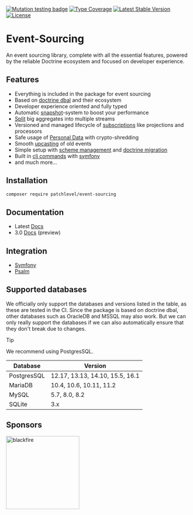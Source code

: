 [![Mutation testing badge](https://img.shields.io/endpoint?style=flat&url=https%3A%2F%2Fbadge-api.stryker-mutator.io%2Fgithub.com%2Fpatchlevel%2Fevent-sourcing%2F3.0.x)](https://dashboard.stryker-mutator.io/reports/github.com/patchlevel/event-sourcing/3.0.x)
[![Type Coverage](https://shepherd.dev/github/patchlevel/event-sourcing/coverage.svg)](https://shepherd.dev/github/patchlevel/event-sourcing)
[![Latest Stable Version](https://poser.pugx.org/patchlevel/event-sourcing/v)](//packagist.org/packages/patchlevel/event-sourcing)
[![License](https://poser.pugx.org/patchlevel/event-sourcing/license)](//packagist.org/packages/patchlevel/event-sourcing)

# Event-Sourcing

An event sourcing library, complete with all the essential features, 
powered by the reliable Doctrine ecosystem and focused on developer experience.

## Features

* Everything is included in the package for event sourcing
* Based on [doctrine dbal](https://github.com/doctrine/dbal) and their ecosystem
* Developer experience oriented and fully typed
* Automatic [snapshot](https://patchlevel.github.io/event-sourcing-docs/latest/snapshots/)-system to boost your performance
* [Split](https://patchlevel.github.io/event-sourcing-docs/latest/split_stream/) big aggregates into multiple streams
* Versioned and managed lifecycle of [subscriptions](https://patchlevel.github.io/event-sourcing-docs/latest/subscription/) like projections and processors
* Safe usage of [Personal Data](https://patchlevel.github.io/event-sourcing-docs/latest/personal_data/) with crypto-shredding
* Smooth [upcasting](https://patchlevel.github.io/event-sourcing-docs/latest/upcasting/) of old events
* Simple setup with [scheme management](https://patchlevel.github.io/event-sourcing-docs/latest/store/) and [doctrine migration](https://patchlevel.github.io/event-sourcing-docs/latest/store/)
* Built in [cli commands](https://patchlevel.github.io/event-sourcing-docs/latest/cli/) with [symfony](https://symfony.com/)
* and much more...

## Installation

```bash
composer require patchlevel/event-sourcing
```

## Documentation

* Latest [Docs](https://patchlevel.github.io/event-sourcing-docs/latest)
* 3.0 [Docs](https://patchlevel.github.io/event-sourcing-docs/3.0) (preview)

## Integration

* [Symfony](https://github.com/patchlevel/event-sourcing-bundle)
* [Psalm](https://github.com/patchlevel/event-sourcing-psalm-plugin)

## Supported databases

We officially only support the databases and versions listed in the table, as these are tested in the CI.
Since the package is based on doctrine dbal, other databases such as OracleDB and MSSQL may also work.
But we can only really support the databases if we can also automatically ensure that they don't break due to changes.

> [!TIP]
> We recommend using PostgresSQL.

| Database    | Version                         |
|-------------|---------------------------------|
| PostgresSQL | 12.17, 13.13, 14.10, 15.5, 16.1 |
| MariaDB     | 10.4, 10.6, 10.11, 11.2         |
| MySQL       | 5.7, 8.0, 8.2                   |
| SQLite      | 3.x                             |

## Sponsors

[<img src="https://github.com/patchlevel/event-sourcing/assets/470138/d00b7459-23b7-431b-80b4-93cfc1b66216" alt="blackfire" width="200">](https://www.blackfire.io)
